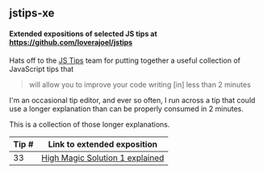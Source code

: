## jstips-xe
#### Extended expositions of selected JS tips at https://github.com/loverajoel/jstips

Hats off to the [JS Tips](https://github.com/loverajoel/jstips) team for putting together a useful collection of JavaScript tips that
>will allow you to improve your code writing [in] less than 2 minutes

I'm an occasional tip editor, and ever so often, I run across a tip that could use a longer explanation than can be properly consumed in 2 minutes.

This is a collection of those longer explanations.

Tip # | Link to extended exposition
------|----------------------------
33 | [High Magic Solution 1 explained](tips/33.md)
